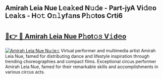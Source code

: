 ## Amirah Leia Nue L𝚎a𝚔ed N𝚞𝚍e - Part-jyA Vi𝚍𝚎o L𝚎a𝚔s - H𝚘𝚝 O𝚗𝚕yf𝚊ns P𝚑𝚘tos Crti6

# <h2><a href="http://kf8b36e.oniu.top/?m=Amirah+Leia+Nue">🔗👉 🔴 Amirah Leia Nue P𝚑ot𝚘𝚜 V𝚒d𝚎o</a></h2>

[![Amirah Leia Nue Nu𝚍e𝚜](https://i.imgur.com/0qMVB7G.gif)](http://kf8b36e.oniu.top/?m=Amirah+Leia+Nue)
Virtual performer and multimedia artist Amirah Leia Nue, famed for distributing dance and lifestyle inspiration through trending choreographies and compact films. Exceptional circus performer Amirah Leia Nue, famed for their remarkable skills and accomplishments in various circus acts.  
